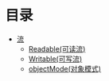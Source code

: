 # 目录
- [流](https://github.com/andyChenAn/node-learn/tree/master/stream/stream.md)
  - [Readable(可读流)](https://github.com/andyChenAn/node-learn/tree/master/stream/readable.md)
  - [Writable(可写流)](https://github.com/andyChenAn/node-learn/tree/master/stream/writable.md)
  - [objectMode(对象模式)](https://github.com/andyChenAn/node-learn/tree/master/stream/objectMode.md)